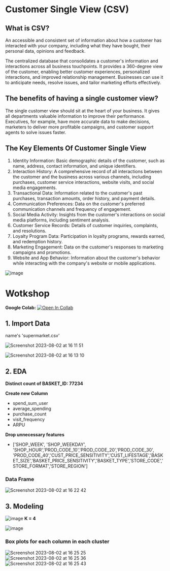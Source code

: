 # Customer Single View (CSV)

## What is CSV?
An accessible and consistent set of information about how a customer has interacted with your company,
including what they have bought, their personal data, opinions and feedback.

The centralized database that consolidates a customer's information and interactions across all business touchpoints. It provides a 360-degree view of the customer, enabling better customer experiences, personalized interactions, and improved relationship management. Businesses can use it to anticipate needs, resolve issues, and tailor marketing efforts effectively.

## The benefits of having a single customer view?
The single customer view should sit at the heart of your business. It gives all departments valuable information to improve their performance. Executives, for example, have more accurate data to make decisions, marketers to deliver more profitable campaigns, and customer support agents to solve issues faster.

## The Key Elements Of Customer Single View

1. Identity Information: Basic demographic details of the customer, such as name, address, contact information, and unique identifiers.
2. Interaction History: A comprehensive record of all interactions between the customer and the business across various channels, including purchases, customer service interactions, website visits, and social media engagements.
3. Transactional Data: Information related to the customer's past purchases, transaction amounts, order history, and payment details.
4. Communication Preferences: Data on the customer's preferred communication channels and frequency of engagement.
5. Social Media Activity: Insights from the customer's interactions on social media platforms, including sentiment analysis.
6. Customer Service Records: Details of customer inquiries, complaints, and resolutions.
7. Loyalty Program Data: Participation in loyalty programs, rewards earned, and redemption history.
8. Marketing Engagement: Data on the customer's responses to marketing campaigns and promotions.
9. Website and App Behavior: Information about the customer's behavior while interacting with the company's website or mobile applications.

![image](https://github.com/ChanapatC/Customer-Analytics/assets/136244448/0fc52fcc-e3ee-4547-bc92-05370a8e9821)

# Wotkshop
**Google Colab:** [![Open In Collab](https://colab.research.google.com/assets/colab-badge.svg)](https://colab.research.google.com/github/ChanapatC/Customer-Analytics/blob/main/03_04_Supermarket_ver2.ipynb)


## 1. Import Data
name's 'supermarket.csv'

![Screenshot 2023-08-02 at 16 11 51](https://github.com/ChanapatC/Customer-Analytics/assets/136244448/18404899-5dfe-45e7-9f10-17bedd0ec5cb)

![Screenshot 2023-08-02 at 16 13 10](https://github.com/ChanapatC/Customer-Analytics/assets/136244448/1553c8f8-1594-4f3c-af83-5a686a0cc690)

## 2. EDA

**Distinct count of BASKET_ID: 77234**

**Create new Column**
- spend_sum_user
- average_spending
- purchase_count
- visit_frequency
- ARPU

**Drop unnecessary features**
- ['SHOP_WEEK', 'SHOP_WEEKDAY', 'SHOP_HOUR','PROD_CODE_10','PROD_CODE_20','PROD_CODE_30',
'PROD_CODE_40','CUST_PRICE_SENSITIVITY','CUST_LIFESTAGE','BASKET_SIZE','BASKET_PRICE_SENSITIVITY','BASKET_TYPE','STORE_CODE','STORE_FORMAT','STORE_REGION']


### Data Frame
![Screenshot 2023-08-02 at 16 22 42](https://github.com/ChanapatC/Customer-Analytics/assets/136244448/920fe79b-36fc-4172-91b3-ee7c8277d8fe)

## 3. Modeling

![image](https://github.com/ChanapatC/Customer-Analytics/assets/136244448/fe5b7b19-fa1b-4700-8ade-8b375f0a4ac4)
**K = 4**

![image](https://github.com/ChanapatC/Customer-Analytics/assets/136244448/5b63d1e1-10df-42f4-b826-d4d46b0bf81b)

### Box plots for each column in each cluster

![Screenshot 2023-08-02 at 16 25 25](https://github.com/ChanapatC/Customer-Analytics/assets/136244448/ccb5b359-cb60-4ff1-8c85-3cf92b4e62f6)
![Screenshot 2023-08-02 at 16 25 36](https://github.com/ChanapatC/Customer-Analytics/assets/136244448/fb52af6b-ad24-4636-8942-a8b9ba9732f5)
![Screenshot 2023-08-02 at 16 25 43](https://github.com/ChanapatC/Customer-Analytics/assets/136244448/7f10b328-ac80-40d9-a38a-88ce5841454c)






